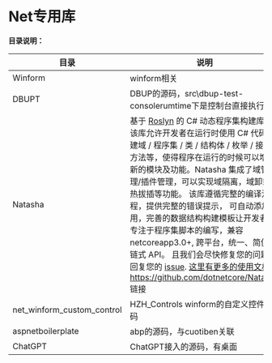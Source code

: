 # Net专用库

**目录说明：**

| 目录                       | 说明                                                         |
| -------------------------- | ------------------------------------------------------------ |
| Winform                    | winform相关                                                  |
| DBUPT                      | DBUP的源码，src\dbup-test-consolerumtime下是控制台直接执行   |
| Natasha                    | 基于 [Roslyn](https://github.com/dotnet/roslyn) 的 C# 动态程序集构建库，该库允许开发者在运行时使用 C# 代码构建域 / 程序集 / 类 / 结构体 / 枚举 / 接口 / 方法等，使得程序在运行的时候可以增加新的模块及功能。Natasha 集成了域管理/插件管理，可以实现域隔离，域卸载，热拔插等功能。 该库遵循完整的编译流程，提供完整的错误提示， 可自动添加引用，完善的数据结构构建模板让开发者只专注于程序集脚本的编写，兼容 netcoreapp3.0+, 跨平台，统一、简便的链式 API。 且我们会尽快修复您的问题及回复您的 [issue](https://github.com/dotnetcore/Natasha/issues/new). [这里有更多的使用文档](https://natasha.dotnetcore.xyz/zh-Hans/docs/get_started/getting-started)https://github.com/dotnetcore/Natasha 链接 |
| net_winform_custom_control | HZH_Controls  winform的自定义控件源码                        |
| aspnetboilerplate          | abp的源码，与cuotiben关联                                    |
| ChatGPT                    | ChatGPT接入的源码，有桌面                                    |

